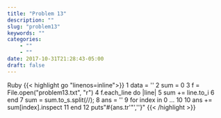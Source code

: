 ```yaml
---
title: "Problem 13"
description: ""
slug: "problem13"
keywords: ""
categories: 
    - ""
    - ""
date: 2017-10-31T21:28:43-05:00
draft: false
---
```

Ruby
{{< highlight go  "linenos=inline">}}
  1 data = ''
  2 sum = 0
  3 f = File.open("problem13.txt", "r")
  4     f.each_line do |line|
  5         sum += line.to_i
  6     end
  7 sum = sum.to_s.split(//);
  8 ans = ''
  9 for index in 0 ... 10
 10     ans += sum[index].inspect
 11 end
 12 puts"#{ans.tr'"',''}"
{{< /highlight >}}
